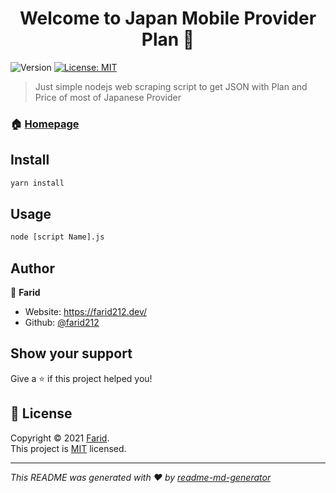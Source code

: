 <h1 align="center">Welcome to Japan Mobile Provider Plan 👋</h1>
<p>
  <img alt="Version" src="https://img.shields.io/badge/version-1.0.0-blue.svg?cacheSeconds=2592000" />
  <a href="na" target="_blank">
    <img alt="License: MIT" src="https://img.shields.io/badge/License-MIT-yellow.svg" />
  </a>
</p>

> Just simple nodejs web scraping script to get JSON with Plan and Price of most of Japanese Provider

### 🏠 [Homepage](na)

## Install

```sh
yarn install
```
## Usage
```sh
node [script Name].js
```

## Author

👤 **Farid**

* Website: https://farid212.dev/
* Github: [@farid212](https://github.com/farid212)

## Show your support

Give a ⭐️ if this project helped you!

## 📝 License

Copyright © 2021 [Farid](https://github.com/farid212).<br />
This project is [MIT](na) licensed.

***
_This README was generated with ❤️ by [readme-md-generator](https://github.com/kefranabg/readme-md-generator)_
